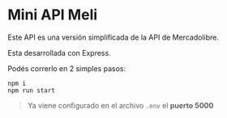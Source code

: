 # Mini API Meli

Este API es una versión simplificada de la API de Mercadolibre.

Esta desarrollada con Express.

Podés correrlo en 2 simples pasos:
```
npm i
npm run start
```

> Ya viene configurado en el archivo `.env` el **puerto 5000**

